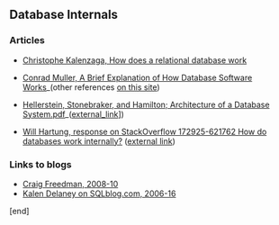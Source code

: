 ## Database Internals

### Articles

 * [Christophe Kalenzaga, How does a relational database work](materials/Christophe_Kalenzaga,_How_does_a_relational_database_work_-_Coding_Geek.pdf)

 * [Conrad Muller, A Brief Explanation of How Database Software Works](materials/Conrad_Muller,_A_Brief_Explanation_of_How_Database_Software_Works.pdf)_(other references [on this site](http://www.databasezone.com/techdocs/))

 * [Hellerstein, Stonebraker, and Hamilton; Architecture of a Database System.pdf](materials/Hellerstein,_Stonebraker,_and_Hamilton;_Architecture_of_a_Database_System.pdf)_([external_link](https://db.cs.berkeley.edu/papers/fntdb07-architecture.pdf)])

 * [Will Hartung, response on StackOverflow 172925-621762 How do databases work internally?](../materials/Will_Hartung,_response_on_StackOverflow_172925-621762_How_do_databases_work_internally?.pdf)
 ([external link](http://stackoverflow.com/a/172992/621762))

### Links to blogs

 * [Craig Freedman, 2008-10](https://blogs.msdn.microsoft.com/craigfr/)
 * [Kalen Delaney on SQLblog.com, 2006-16](http://sqlblog.com/search/SearchResults.aspx?q=Kalen+Delaney)


[end]
